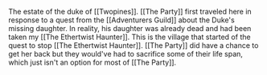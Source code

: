 The estate of the duke of [[Twopines]]. [[The Party]] first traveled here in response to a quest from the [[Adventurers Guild]] about the Duke's missing daughter. In reality, his daughter was already dead and had been taken my [[The Ethertwist Haunter]]. This is the village that started of the quest to stop [[The Ethertwist Haunter]]. [[The Party]] did have a chance to get her back but they would've had to sacrifice some of their life span, which just isn't an option for most of [[The Party]]. 